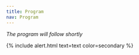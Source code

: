 ```yaml
---
title: Program
nav: Program
---
```


*The program will follow shortly*

{% include alert.html text=text color=secondary %}
